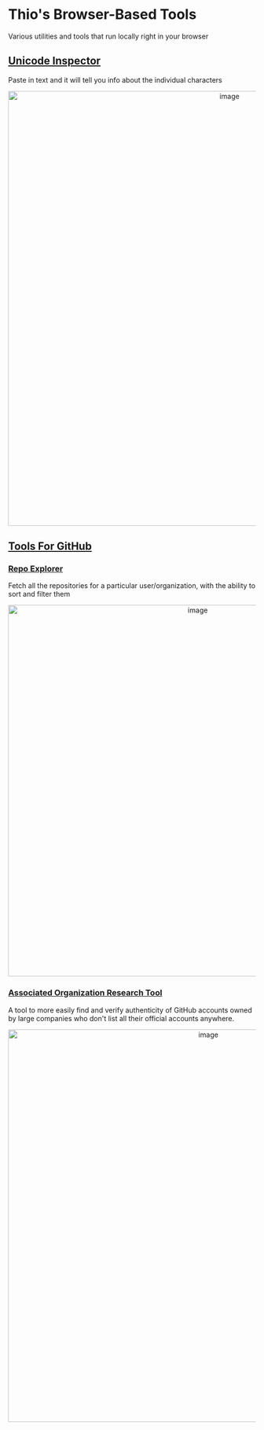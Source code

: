 # Thio's Browser-Based Tools
Various utilities and tools that run locally right in your browser

## [Unicode Inspector](Tools/Unicode%20Inspector)
Paste in text and it will tell you info about the individual characters
<p align="center">
<img width="885" alt="image" src="https://github.com/user-attachments/assets/53eb55a9-7ca0-4941-9b47-8a27d23b4be2" />
</p>

## [Tools For GitHub](Tools/GitHub%20Tools)

### [Repo Explorer](Tools/GitHub%20Tools/Repo%20Explorer.html)
Fetch all the repositories for a particular user/organization, with the ability to sort and filter them
<p align="center"><img width="756" alt="image" src="https://github.com/user-attachments/assets/eb9c481b-f3f8-4e8c-bc28-daa58c02260d" /></p>

### [Associated Organization Research Tool](Tools/GitHub%20Tools/Associated%20Organization%20Research%20Tool.html)
A tool to more easily find and verify authenticity of GitHub accounts owned by large companies who don't list all their official accounts anywhere.
<p align="center"><img width="799" alt="image" src="https://github.com/user-attachments/assets/69226a1a-7d6a-40bb-bec5-46cc7afeb918" /></p>



